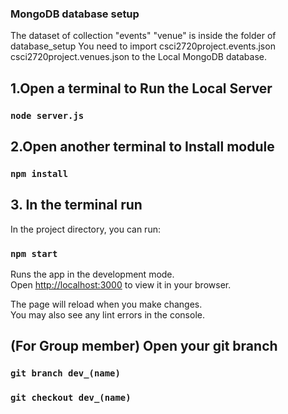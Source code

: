 ### MongoDB database setup
The dataset of  collection "events" "venue" is inside the folder of database_setup
You need to import csci2720project.events.json csci2720project.venues.json to the Local MongoDB database.

## 1.Open a terminal to Run the Local Server

### `node server.js`

## 2.Open another terminal to Install module

### `npm install`

## 3. In the terminal run

In the project directory, you can run:

### `npm start`

Runs the app in the development mode.\
Open [http://localhost:3000](http://localhost:3000) to view it in your browser.

The page will reload when you make changes.\
You may also see any lint errors in the console.

## (For Group member) Open your git branch

### `git branch dev_(name)`
### `git checkout dev_(name)`

